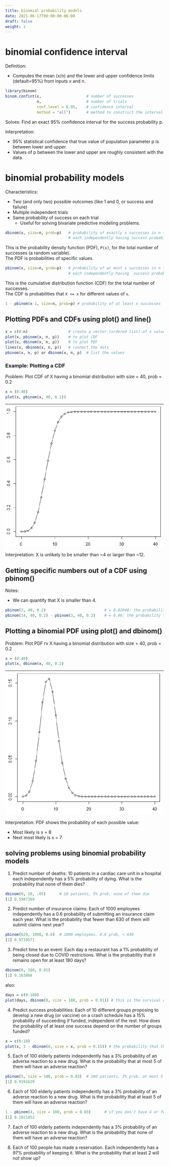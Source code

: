```yaml
---
title: binomial probability models
date: 2021-06-17T00:00:00-06:00
draft: false
weight: 1
---
```


# binomial confidence interval
Definition:
- Computes the mean (x/n) and the lower and upper confidence limits (default=95%) from inputs x and n.
```r
library(binom)
binom.confint(x,		            # number of successes
		      n,		            # number of trials
	          conf.level = 0.95,	# confidence interval
	          method = "all")	    # method to construct the interval
```
Solves: Find an exact 95% confidence interval for the success probability p.

Interpretation: 
- 95% statistical confidence that true value of population parameter p is between lower and upper.
- Values of p between the lower and upper are roughly consistent with the data.

# binomial probability models
Characteristics:
- Two (and only two) possible outcomes (like 1 and 0, or success and failure) 
- Multiple independent trials
- Same probability of success on each trial
	- Useful for solving bivariate predictive modeling problems.

```r
dbinom(x, size=n, prob=p)	# probability of exactly x successes in n trial, 
                            # each independently having success probability p
```
This is the probability density function (PDF), `P(x)`, for the total number of successes (a random variable).  
The PDF is probabilities of specific values.

```r
pbinom(x, size=n, prob=p)	# probability of at most x successes in n trials, 
                            # each independently having  success probability p
```
This is the cumulative distribution function (CDF) for the total number of successes.  
The CDF is probabilities that `X <= x` for different values of `x`.

```r
1 - pbinom(x-1, size=n, prob=p)	# probability of at least x successes
```
## Plotting PDFs and CDFs using plot() and line()
```r 
x = c(0:n)			        # create a vector (ordered list) of x values
plot(x, pbinom(x, n, p))	# to plot CDF
plot(x, dbinom(x, n, p))	# to plot PDF
lines(x, dbinom(x, n, p))	# connect the dots
pbinom(x, n, p) or dbinom(x, n, p)	# list the values
```

### Example: Plotting a CDF
Problem:  Plot CDF of X having a binomial distribution with size = 40, prob = 0.2
```r
x = (0:40)
plot(x, pbinom(x, 40, 0.2))
```
![a binomial distribution](image.png)  

Interpretation: X is unlikely to be smaller than ~4 or larger than ~12.

## Getting specific numbers out of a CDF using pbinom()
Notes:
- We can quantify that X is smaller than 4.

```r
pbinom(3, 40, 0.2)					        # = 0.02846: the probability that X <= 3
pbinom(14, 40, 0.2) - pbinom(3, 40, 0.2) 	# = 0.96: the probability that 3 <= X <= 14
```

## Plotting a binomial PDF using plot() and dbinom()
Problem:  Plot PDF rv X having a binomial distribution with size = 40, prob = 0.2
```r
x = (0:40)
plot(x, dbinom(x, 40, 0.2)
```

![a binomial probability distribution function](image-1.png)  

Interpretation: PDF shows the probability of each possible value:
- Most likely is x = 8
- Next most likely is x = 7

## solving problems using binomial probability models
1. Predict number of deaths: 10 patients in a cardiac care unit in a hospital each independently has a 5% probability of dying. What is the probability that none of them dies? 

```r
dbinom(0, 10, .05)		# 10 patients, 5% prob, none of them die
[1] 0.5987369
```

2. Predict number of insurance claims: Each of 1000 employees independently has a 0.6 probability of submitting an insurance claim each year. What is the probability that fewer than 630 of them will submit claims next year?

```r
pbinom(629, 1000, 0.6)	# 1000 employees, 0.6 prob, < 630
[1] 0.9719571
```
3. Predict time to an event: Each day a restaurant has a 1% probability of being closed due to COVID restrictions. What is the probability that it remains open for at least 180 days?

```r
dbinom(0, 180, 0.01)
[1] 0.163808
```

also:
```r
days = c(0:180)
plot(days, dbinom(0, size = 180, prob = 0.01)) # this is the survival curve
```

4. Predict success probabilities: Each of 10 different groups proposing to develop a new drug (or vaccine) on a crash schedule has a 15% probability of succeeding if funded, independent of the rest. How does the probability of at least one success depend on the number of groups funded?
```r
x = c(0:10)
plot(x, 1 - dbinom(0, size = x, prob = 0.15)) # the probability that there are not exactly 0 successes (subtracting 0 from 1)
```

5. Each of 100 elderly patients independently has a 3% probability of an adverse reaction to a new drug. What is the probability that at most 5 of them will have an adverse reaction?

```r
pbinom(5, size = 100, prob = 0.03)	# 100 patients, 3% prob, at most 5
[1] 0.9191629
```

6. Each of 100 elderly patients independently has a 3% probability of an adverse reaction to a new drug. What is the probability that at least 5 of them will have an adverse reaction?

```r
1 - pbinom(4, size = 100, prob = 0.03)		# if you don't have 4 or fewer, than you have 5 or more.
[1] 0.1821452
```

7. Each of 100 elderly patients independently has a 3% probability of an adverse reaction to a new drug. What is the probability that none of them will have an adverse reaction?

8. Each of 100 people has made a reservation.  Each independently has a 97% probability of keeping it.  What is the probability that at least 2 will not show up?
